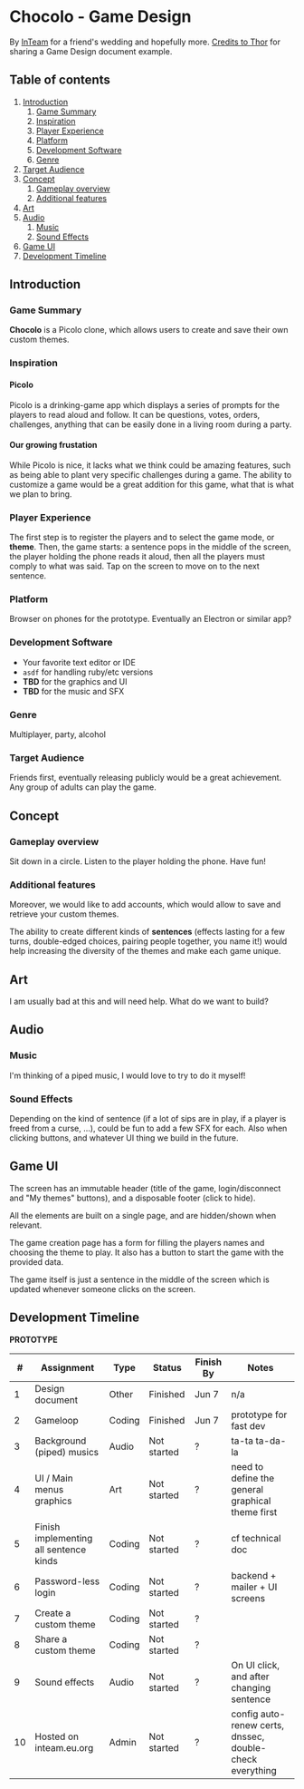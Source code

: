 # Chocolo - Game Design

By [InTeam](https://inteam.eu.org) for a friend's wedding and hopefully more. [Credits to Thor](https://www.develop.games) for sharing a Game Design document example.

## Table of contents

1. [Introduction](#introduction)
    1. [Game Summary](#game-summary)
    2. [Inspiration](#inspiration)
    3. [Player Experience](#player-experience)
    4. [Platform](#platform)
    5. [Development Software](#development-software)
    6. [Genre](#genre)
  7. [Target Audience](#target-audience)
2. [Concept](#concept)
    1. [Gameplay overview](#gameplay-overview)
    2. [Additional features](#additional-features)
3. [Art](#art)
4. [Audio](#audio)
    1. [Music](#music)
    2. [Sound Effects](#sound-effects)
5. [Game UI](#game-ui)
6. [Development Timeline](#development-timeline)

## Introduction

### Game Summary

**Chocolo** is a Picolo clone, which allows users to create and save their own
custom themes.

### Inspiration

#### Picolo

Picolo is a drinking-game app which displays a series of prompts for the players to read aloud and follow. It can be questions, votes, orders, challenges, anything that can be easily done in a living room during a party.

#### Our growing frustation

While Picolo is nice, it lacks what we think could be amazing features, such as being able to plant very specific challenges during a game. The ability to customize a game would be a great addition for this game, what that is what we plan to bring.

### Player Experience

The first step is to register the players and to select the game mode, or **theme**.
Then, the game starts: a sentence pops in the middle of the screen, the player holding the phone reads it aloud, then all the players must comply to what was said. Tap on the screen to move on to the next sentence.

### Platform

Browser on phones for the prototype. Eventually an Electron or similar app?

### Development Software

- Your favorite text editor or IDE
- `asdf` for handling ruby/etc versions
- **TBD** for the graphics and UI
- **TBD** for the music and SFX

### Genre

Multiplayer, party, alcohol

### Target Audience

Friends first, eventually releasing publicly would be a great achievement. Any
group of adults can play the game.

## Concept

### Gameplay overview

Sit down in a circle. Listen to the player holding the phone. Have fun!

### Additional features

Moreover, we would like to add accounts, which would allow to save and retrieve your custom themes.

The ability to create different kinds of **sentences** (effects lasting for a few turns, double-edged choices, pairing people together, you name it!) would help increasing the diversity of the themes and make each game unique.

## Art

I am usually bad at this and will need help. What do we want to build?

## Audio

### Music

I'm thinking of a piped music, I would love to try to do it myself!

### Sound Effects

Depending on the kind of sentence (if a lot of sips are in play, if a player is freed from a curse, ...), could be fun to add a few SFX for each. Also when clicking buttons, and whatever UI thing we build in the future.

## Game UI

The screen has an immutable header (title of the game, login/disconnect and "My themes" buttons), and a disposable footer (click to hide).

All the elements are built on a single page, and are hidden/shown when relevant.

The game creation page has a form for filling the players names and choosing the theme to play. It also has a button to start the game with the provided data.

The game itself is just a sentence in the middle of the screen which is updated whenever someone clicks on the screen.

## Development Timeline

**PROTOTYPE**

| # | Assignment | Type | Status | Finish By | Notes |
|---|------------|------|--------|-----------|-------|
| 1 | Design document | Other | Finished | Jun 7 | n/a |
| 2 | Gameloop | Coding | Finished | Jun 7 | prototype for fast dev |
| 3 | Background (piped) musics | Audio | Not started | ? | ta-ta ta-da-la |
| 4 | UI / Main menus graphics | Art | Not started | ? | need to define the general graphical theme first |
| 5 | Finish implementing all sentence kinds | Coding | Not started | ? | cf technical doc |
| 6 | Password-less login | Coding | Not started | ? | backend + mailer + UI screens |
| 7 | Create a custom theme | Coding | Not started | ? | |
| 8 | Share a custom theme | Coding | Not started | ? | |
| 9 | Sound effects | Audio | Not started | ? | On UI click, and after changing sentence |
| 10 | Hosted on inteam.eu.org | Admin | Not started | ? | config auto-renew certs, dnssec, double-check everything |
